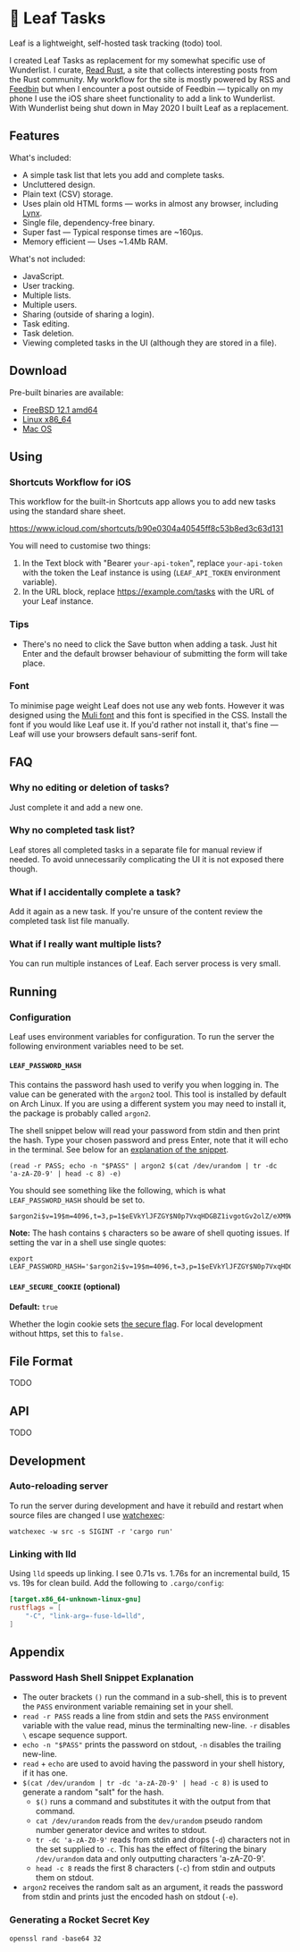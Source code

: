 🍃 Leaf Tasks
=============

Leaf is a lightweight, self-hosted task tracking (todo) tool.

I created Leaf Tasks as replacement for my somewhat specific use of
Wunderlist. I curate, [Read Rust], a site that collects interesting
posts from the Rust community. My workflow for the site is mostly
powered by RSS and [Feedbin] but when I encounter a post outside of
Feedbin — typically on my phone I use the iOS share sheet functionality
to add a link to Wunderlist. With Wunderlist being shut down in May
2020 I built Leaf as a replacement.

Features
--------

What's included:

* A simple task list that lets you add and complete tasks.
* Uncluttered design.
* Plain text (CSV) storage.
* Uses plain old HTML forms — works in almost any browser, including [Lynx].
* Single file, dependency-free binary.
* Super fast — Typical response times are ~160µs.
* Memory efficient — Uses ~1.4Mb RAM.

What's not included:

* JavaScript.
* User tracking.
* Multiple lists.
* Multiple users.
* Sharing (outside of sharing a login).
* Task editing.
* Task deletion.
* Viewing completed tasks in the UI (although they are stored in a file).

Download
--------

Pre-built binaries are available:

* [FreeBSD 12.1 amd64](https://releases.wezm.net/leaf/0.1.0-alpha.2/leaf-0.1.0-alpha.2-amd64-unknown-freebsd.tar.gz)
* [Linux x86\_64](https://releases.wezm.net/leaf/0.1.0-alpha.2/leaf-0.1.0-alpha.2-x86_64-unknown-linux-musl.tar.gz)
* [Mac OS](https://releases.wezm.net/leaf/0.1.0-alpha.2/leaf-0.1.0-alpha.2-x86_64-apple-darwin.tar.gz)
<!-- * [Windows](https://releases.wezm.net/leaf/0.1.0-alpha.2/leaf-0.1.0-alpha.2-x86_64-pc-windows-gnu.zip) -->

Using
-----

### Shortcuts Workflow for iOS

This workflow for the built-in Shortcuts app allows you to add new tasks using the
standard share sheet.

<https://www.icloud.com/shortcuts/b90e0304a40545ff8c53b8ed3c63d131>

You will need to customise two things:

1. In the Text block with "Bearer `your-api-token`", replace `your-api-token`
   with the token the Leaf instance is using (`LEAF_API_TOKEN` environment
   variable).
2. In the URL block, replace https://example.com/tasks with the URL of your
   Leaf instance.

### Tips

* There's no need to click the Save button when adding a task. Just hit Enter
  and the default browser behaviour of submitting the form will take place.

### Font

To minimise page weight Leaf does not use any web fonts. However it was
designed using the [Muli font][Muli] and this font is specified in the CSS.
Install the font if you would like Leaf use it. If you'd rather not install it,
that's fine — Leaf will use your browsers default sans-serif font.

FAQ
---

### Why no editing or deletion of tasks?

Just complete it and add a new one.

### Why no completed task list?

Leaf stores all completed tasks in a separate file for manual review if needed.
To avoid unnecessarily complicating the UI it is not exposed there though.

### What if I accidentally complete a task?

Add it again as a new task. If you're unsure of the content review the completed
task list file manually.

### What if I really want multiple lists?

You can run multiple instances of Leaf. Each server process is very small.

Running
-------

### Configuration

Leaf uses environment variables for configuration. To run the server the
following environment variables need to be set.

#### `LEAF_PASSWORD_HASH`

This contains the password hash used to verify you when logging in. The value
can be generated with the `argon2` tool. This tool is installed by default on
Arch Linux. If you are using a different system you may need to install it, the
package is probably called `argon2`.

The shell snippet below will read your password from stdin and then print the
hash. Type your chosen password and press Enter, note that it will echo in the
terminal. See below for an
[explanation of the snippet](#password-hash-shell-snippet-explanation).

    (read -r PASS; echo -n "$PASS" | argon2 $(cat /dev/urandom | tr -dc 'a-zA-Z0-9' | head -c 8) -e)

You should see something like the following, which is what `LEAF_PASSWORD_HASH`
should be set to.

    $argon2i$v=19$m=4096,t=3,p=1$eEVkYlJFZGY$N0p7VxqHDGBZ1ivgotGv2olZ/eXM9WPPCRf0wZuyyLo

**Note:** The hash contains `$` characters so be aware of shell quoting issues.
If setting the var in a shell use single quotes:

    export LEAF_PASSWORD_HASH='$argon2i$v=19$m=4096,t=3,p=1$eEVkYlJFZGY$N0p7VxqHDGBZ1ivgotGv2olZ/eXM9WPPCRf0wZuyyLo'

#### `LEAF_SECURE_COOKIE` (optional)

**Default:** `true`

Whether the login cookie sets [the secure flag][secure-cookie]. For local development
without https, set this to `false.`

File Format
-----------

TODO

API
---

TODO

Development
-----------

### Auto-reloading server

To run the server during development and have it rebuild and restart when
source files are changed I use [watchexec]:

    watchexec -w src -s SIGINT -r 'cargo run'

### Linking with lld

Using `lld` speeds up linking. I see 0.71s vs. 1.76s for an incremental build,
15 vs. 19s for clean build. Add the following to `.cargo/config`:

```toml
[target.x86_64-unknown-linux-gnu]
rustflags = [
    "-C", "link-arg=-fuse-ld=lld",
]
```

Appendix
--------

### Password Hash Shell Snippet Explanation

* The outer brackets `()` run the command in a sub-shell, this is to prevent
  the `PASS` environment variable remaining set in your shell.
* `read -r PASS` reads a line from stdin and sets the `PASS` environment
  variable with the value read, minus the terminalting new-line. `-r` disables
  `\` escape sequence support.
* `echo -n "$PASS"` prints the password on stdout,  `-n` disables the trailing
  new-line.
* `read` + `echo` are used to avoid having the password in your shell history,
  if it has one.
* `$(cat /dev/urandom | tr -dc 'a-zA-Z0-9' | head -c 8)` is used to generate a
  random "salt" for the hash.
  * `$()` runs a command and substitutes it with the output from that command.
  * `cat /dev/urandom` reads from the `dev/urandom` pseudo random number
    generator device and writes to stdout.
  * `tr -dc 'a-zA-Z0-9'` reads from stdin and drops (`-d`) characters not in
    the set supplied to `-c`. This has the effect of filtering the binary
    `/dev/urandom` data and only outputting characters 'a-zA-Z0-9'.
  * `head -c 8` reads the first 8 characters (`-c`) from stdin and outputs them
    on stdout.
* `argon2` receives the random salt as an argument, it reads the password from
  stdin and prints just the encoded hash on stdout (`-e`).

### Generating a Rocket Secret Key

    openssl rand -base64 32

[Read Rust]: https://readrust.net/
[Feedbin]: https://feedbin.com/
[watchexec]: https://github.com/watchexec/watchexec
[Lynx]: https://lynx.invisible-island.net/
[Muli]: https://www.fontsquirrel.com/fonts/muli
[secure-cookie]: https://developer.mozilla.org/en-US/docs/Web/HTTP/Headers/Set-Cookie#Secure
